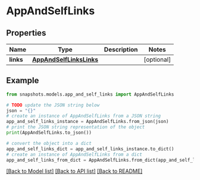 # AppAndSelfLinks


## Properties

Name | Type | Description | Notes
------------ | ------------- | ------------- | -------------
**links** | [**AppAndSelfLinksLinks**](AppAndSelfLinksLinks.md) |  | [optional] 

## Example

```python
from snapshots.models.app_and_self_links import AppAndSelfLinks

# TODO update the JSON string below
json = "{}"
# create an instance of AppAndSelfLinks from a JSON string
app_and_self_links_instance = AppAndSelfLinks.from_json(json)
# print the JSON string representation of the object
print(AppAndSelfLinks.to_json())

# convert the object into a dict
app_and_self_links_dict = app_and_self_links_instance.to_dict()
# create an instance of AppAndSelfLinks from a dict
app_and_self_links_from_dict = AppAndSelfLinks.from_dict(app_and_self_links_dict)
```
[[Back to Model list]](../README.md#documentation-for-models) [[Back to API list]](../README.md#documentation-for-api-endpoints) [[Back to README]](../README.md)


